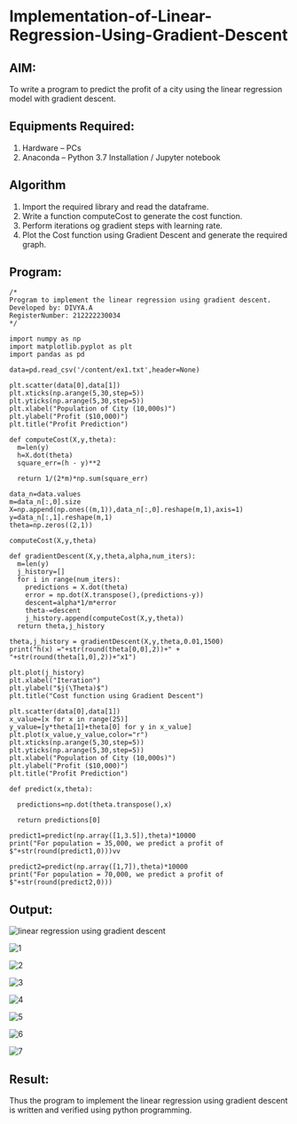 # Implementation-of-Linear-Regression-Using-Gradient-Descent

## AIM:
To write a program to predict the profit of a city using the linear regression model with gradient descent.

## Equipments Required:
1. Hardware – PCs
2. Anaconda – Python 3.7 Installation / Jupyter notebook

## Algorithm
1. Import the required library and read the dataframe.
2. Write a function computeCost to generate the cost function.
3. Perform iterations og gradient steps with learning rate.
4. Plot the Cost function using Gradient Descent and generate the required graph.

## Program:
```
/*
Program to implement the linear regression using gradient descent.
Developed by: DIVYA.A
RegisterNumber: 212222230034
*/

import numpy as np
import matplotlib.pyplot as plt
import pandas as pd

data=pd.read_csv('/content/ex1.txt',header=None)

plt.scatter(data[0],data[1])
plt.xticks(np.arange(5,30,step=5))
plt.yticks(np.arange(5,30,step=5))
plt.xlabel("Population of City (10,000s)")
plt.ylabel("Profit ($10,000)")
plt.title("Profit Prediction")

def computeCost(X,y,theta):
  m=len(y)
  h=X.dot(theta)
  square_err=(h - y)**2

  return 1/(2*m)*np.sum(square_err)

data_n=data.values
m=data_n[:,0].size
X=np.append(np.ones((m,1)),data_n[:,0].reshape(m,1),axis=1)
y=data_n[:,1].reshape(m,1)
theta=np.zeros((2,1))

computeCost(X,y,theta)

def gradientDescent(X,y,theta,alpha,num_iters):
  m=len(y)
  j_history=[]
  for i in range(num_iters):
    predictions = X.dot(theta)
    error = np.dot(X.transpose(),(predictions-y))
    descent=alpha*1/m*error
    theta-=descent
    j_history.append(computeCost(X,y,theta))
  return theta,j_history

theta,j_history = gradientDescent(X,y,theta,0.01,1500)
print("h(x) ="+str(round(theta[0,0],2))+" + "+str(round(theta[1,0],2))+"x1")

plt.plot(j_history)
plt.xlabel("Iteration")
plt.ylabel("$j(\Theta)$")
plt.title("Cost function using Gradient Descent")

plt.scatter(data[0],data[1])
x_value=[x for x in range(25)]
y_value=[y*theta[1]+theta[0] for y in x_value]
plt.plot(x_value,y_value,color="r")
plt.xticks(np.arange(5,30,step=5))
plt.yticks(np.arange(5,30,step=5))
plt.xlabel("Population of City (10,000s)")
plt.ylabel("Profit ($10,000)")
plt.title("Profit Prediction")

def predict(x,theta):

  predictions=np.dot(theta.transpose(),x)

  return predictions[0]

predict1=predict(np.array([1,3.5]),theta)*10000
print("For population = 35,000, we predict a profit of $"+str(round(predict1,0)))vv

predict2=predict(np.array([1,7]),theta)*10000
print("For population = 70,000, we predict a profit of $"+str(round(predict2,0)))
```

## Output:
![linear regression using gradient descent](sam.png)

![1](https://github.com/Divya110205/Implementation-of-Linear-Regression-Using-Gradient-Descent/assets/119404855/07f36042-a753-442a-b95b-9fb0f1b5e28b)

![2](https://github.com/Divya110205/Implementation-of-Linear-Regression-Using-Gradient-Descent/assets/119404855/1f574425-09eb-4f09-8b76-3e140faef3df)

![3](https://github.com/Divya110205/Implementation-of-Linear-Regression-Using-Gradient-Descent/assets/119404855/3227b8dc-1a1c-4ab3-9229-a1c4cfa5711f)

![4](https://github.com/Divya110205/Implementation-of-Linear-Regression-Using-Gradient-Descent/assets/119404855/36c50925-5b12-4e8b-a777-d8feb3274d1e)

![5](https://github.com/Divya110205/Implementation-of-Linear-Regression-Using-Gradient-Descent/assets/119404855/54370703-0419-4d0d-bce3-939f17cd351a)

![6](https://github.com/Divya110205/Implementation-of-Linear-Regression-Using-Gradient-Descent/assets/119404855/d2770aad-754b-4589-99e5-594b00a3b08c)

![7](https://github.com/Divya110205/Implementation-of-Linear-Regression-Using-Gradient-Descent/assets/119404855/98cdfefa-f6f4-483e-9828-c99b2b99ef1d)

## Result:
Thus the program to implement the linear regression using gradient descent is written and verified using python programming.
